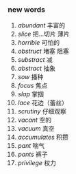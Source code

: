 ### new words

1. _abundant_ 丰富的
2. _slice_ 把...切片 薄片
3. _horrible_ 可怕的
4. _obstruct_ 堵塞 阻塞
5. _substract_ 减
6. _abstract_ 抽象
7. _sow_ 播种
8. _focus_ 焦点
9. _slap_ 掌掴
10. _lace_ 花边（蕾丝）
11. _scrutiny_ 仔细观察
12. _vacant_ 空的
13. _vacuum_ 真空
14. _accumulates_ 积攒
15. _pant_ 喘气
16. _pants_ 裤子
17. _privilege_ 权力
